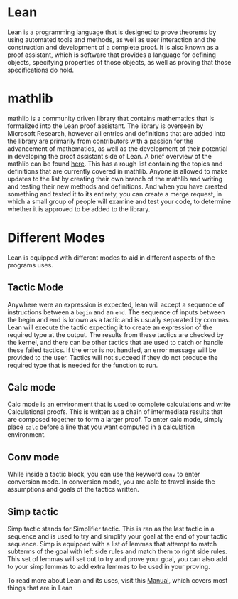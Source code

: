 Lean
====
Lean is a programming language that is designed to prove theorems by using automated tools and methods, as well as user interaction and the construction and development of a 
complete proof. It is also known as a proof assistant, which is software that provides a language for defining objects, specifying properties of those objects, as well as proving that those specifications do hold. 

mathlib
=======
mathlib is a community driven library that contains mathematics that is formalized into the Lean proof assistant. The library is overseen by Microsoft Research, however all entries 
and definitions that are added into the library are primarily from contributors with a passion for the advancement of mathematics, as well as the development of their potential in developing the proof assistant side of Lean. A brief overview of the mathlib can be found [here](https://leanprover-community.github.io/mathlib-overview.html). This has a rough list containing the topics and definitions that are currently covered in mathlib. Anyone is allowed to make updates to the list by creating their own branch of the mathlib and writing and testing their new methods and definitions. And when you have created something and tested it to its entirety, you can create a merge request, in which a small group of people will examine and test your code, to determine whether it is approved to be added to the library. 

Different Modes
===============
Lean is equipped with different modes to aid in different aspects of the programs uses.  

Tactic Mode
-----------
Anywhere were an expression is expected, lean will accept a sequence of instructions between a `begin` and an `end`. The sequence of inputs between the begin and end is known as a tactic and is usually separated by commas. Lean will execute the tactic expecting it to create an expression of the required type at the output. The results from these tactics are checked by the kernel, and there can be other tactics that are used to catch or handle these failed tactics. If the error is not handled, an error message will be provided to the user. Tactics will not succeed if they do not produce the required type that is needed for the function to run.  

Calc mode
---------
Calc mode is an environment that is used to complete calculations and write Calculational proofs. This is written as a chain of intermediate results that are composed together to form a larger proof. To enter calc mode, simply place `calc` before a line that you want computed in a calculation environment.  

Conv mode 
---------
While inside a tactic block, you can use the keyword `conv` to enter conversion mode. In conversion mode, you are able to travel inside the assumptions and goals of the tactics written.  

Simp tactic
-----------
Simp tactic stands for Simplifier tactic. This is ran as the last tactic in a sequence and is used to try and simplify your goal at the end of your tactic sequence. Simp is equipped with a list of lemmas that attempt to match subterms of the goal with left side rules and match them to right side rules. This set of lemmas will set out to try and prove your goal, you can also add to your simp lemmas to add extra lemmas to be used in your proving. 

To read more about Lean and its uses, visit this [Manual](https://leanprover.github.io/reference/index.html), which covers most things that are in Lean
